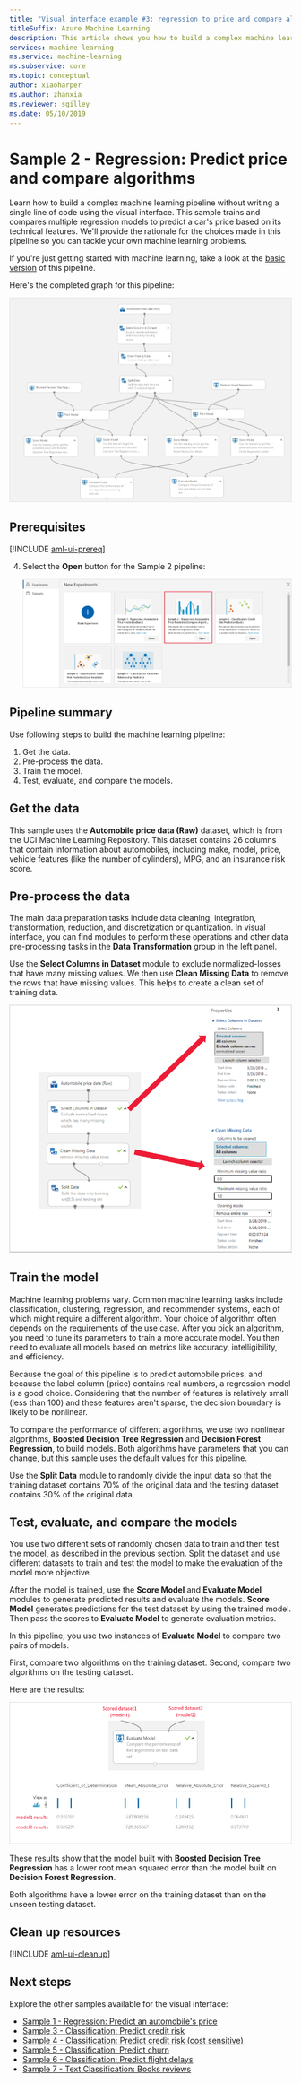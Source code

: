 ```yaml
---
title: "Visual interface example #3: regression to price and compare algorithms"
titleSuffix: Azure Machine Learning
description: This article shows you how to build a complex machine learning pipeline without writing a single line of code using the visual interface. Learn how to train and compare multiple regression models to predict a car's price based on technical features
services: machine-learning
ms.service: machine-learning
ms.subservice: core
ms.topic: conceptual
author: xiaoharper
ms.author: zhanxia
ms.reviewer: sgilley
ms.date: 05/10/2019
---
```


# Sample 2 - Regression: Predict price and compare algorithms

Learn how to build a complex machine learning pipeline without writing a single line of code using the visual interface. This sample trains and compares multiple regression models to predict a car's price based on its technical features. We'll provide the rationale for the choices made in this pipeline so you can tackle your own machine learning problems.

If you're just getting started with machine learning, take a look at the [basic version](how-to-ui-sample-regression-predict-automobile-price-basic.md) of this pipeline.

Here's the completed graph for this pipeline:

[![Graph of the pipeline](media/how-to-ui-sample-regression-predict-automobile-price-compare-algorithms/graph.png)](media/how-to-ui-sample-classification-predict-credit-risk-cost-sensitive/graph.png#lightbox)

## Prerequisites

[!INCLUDE [aml-ui-prereq](../../../includes/aml-ui-prereq.md)]

4. Select the **Open** button for the Sample 2 pipeline:

    ![Open the pipeline](media/how-to-ui-sample-regression-predict-automobile-price-compare-algorithms/open-sample2.png)

## Pipeline summary

Use following steps to build the machine learning pipeline:

1. Get the data.
1. Pre-process the data.
1. Train the model.
1. Test, evaluate, and compare the models.

## Get the data

This sample uses the **Automobile price data (Raw)** dataset, which is from the UCI Machine Learning Repository. This dataset contains 26 columns that contain information about automobiles, including make, model, price, vehicle features (like the number of cylinders), MPG, and an insurance risk score.

## Pre-process the data

The main data preparation tasks include data cleaning, integration, transformation, reduction, and discretization or quantization. In visual interface, you can find modules to perform these operations and other data pre-processing tasks in the **Data Transformation** group in the left panel.

Use the **Select Columns in Dataset** module to exclude normalized-losses that have many missing values. We then use **Clean Missing Data** to remove the rows that have missing values. This helps to create a clean set of training data.

![Data pre-processing](media/how-to-ui-sample-regression-predict-automobile-price-compare-algorithms/data-processing.png)

## Train the model

Machine learning problems vary. Common machine learning tasks include classification, clustering, regression, and recommender systems, each of which might require a different algorithm. Your choice of algorithm often depends on the requirements of the use case. After you pick an algorithm, you need to tune its parameters to train a more accurate model. You then need to evaluate all models based on metrics like accuracy, intelligibility, and efficiency.

Because the goal of this pipeline is to predict automobile prices, and because the label column (price) contains real numbers, a regression model is a good choice. Considering that the number of features is relatively small (less than 100) and these features aren't sparse, the decision boundary is likely to be nonlinear.

To compare the performance of different algorithms, we use two nonlinear algorithms, **Boosted Decision Tree Regression** and **Decision Forest Regression**, to build models. Both algorithms have parameters that you can change, but this sample uses the default values for this pipeline.

Use the **Split Data** module to randomly divide the input data so that the training dataset contains 70% of the original data and the testing dataset contains 30% of the original data.

## Test, evaluate, and compare the models

You use two different sets of randomly chosen data to train and then test the model, as described in the previous section. Split the dataset and use different datasets to train and test the model to make the evaluation of the model more objective.

After the model is trained, use the **Score Model** and **Evaluate Model** modules to generate predicted results and evaluate the models. **Score Model** generates predictions for the test dataset by using the trained model. Then pass the scores to **Evaluate Model** to generate evaluation metrics.

In this pipeline, you use two instances of **Evaluate Model** to compare two pairs of models.

First, compare two algorithms on the training dataset.
Second, compare two algorithms on the testing dataset.

Here are the results:

![Compare the results](media/how-to-ui-sample-regression-predict-automobile-price-compare-algorithms/result.png)

These results show that the model built with **Boosted Decision Tree Regression** has a lower root mean squared error than the model built on **Decision Forest Regression**.

Both algorithms have a lower error on the training dataset than on the unseen testing dataset.

## Clean up resources

[!INCLUDE [aml-ui-cleanup](../../../includes/aml-ui-cleanup.md)]

## Next steps

Explore the other samples available for the visual interface:

- [Sample 1 - Regression: Predict an automobile's price](how-to-ui-sample-regression-predict-automobile-price-basic.md)
- [Sample 3 - Classification: Predict credit risk](how-to-ui-sample-classification-predict-credit-risk-basic.md)
- [Sample 4 - Classification: Predict credit risk (cost sensitive)](how-to-ui-sample-classification-predict-credit-risk-cost-sensitive.md)
- [Sample 5 - Classification: Predict churn](how-to-ui-sample-classification-predict-churn.md)
- [Sample 6 - Classification: Predict flight delays](how-to-ui-sample-classification-predict-flight-delay.md)
- [Sample 7 - Text Classification: Books reviews](how-to-ui-sample-text-classification.md)

